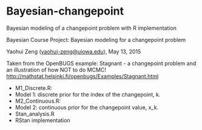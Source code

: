 # Bayesian-changepoint
Bayesian modeling of a changepoint problem with R implementation

Bayesian Course Project: Bayesian modeling for a changepoint problem

Yaohui Zeng (yaohui-zeng@uiowa.edu), May 13, 2015

Taken from the OpenBUGS example: Stagnant - a changepoint problem and an illustration of how NOT to do MCMC! http://mathstat.helsinki.fi/openbugs/Examples/Stagnant.html

* M1_Discrete.R: 
 * Model 1: discrete prior for the index of the changepoint, k.
* M2_Continuous.R:
 * Model 2: continuous prior for the changepoint value, x_k.
* Stan_analysis.R
 * RStan implementation
